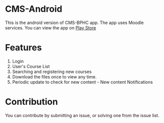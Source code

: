 # CMS-Android

This is the android version of CMS-BPHC app. 
The app uses Moodle services. 
You can view the app on [Play Store](https://play.google.com/store/apps/details?id=crux.bphc.cms)

# Features 
1. Login
2. User's Course List
3. Searching and registering new courses
4. Download the files once to view any time.
5. Periodic update to check for new content - New content Notifications

# Contribution
You can contribute by submitting an issue, or solving one from the issue list. 
